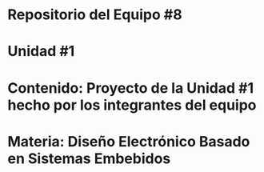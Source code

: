 # Repositorio del Equipo #8
# Unidad #1
# Contenido: Proyecto de la Unidad #1 hecho por los integrantes del equipo
# Materia: Diseño Electrónico Basado en Sistemas Embebidos
